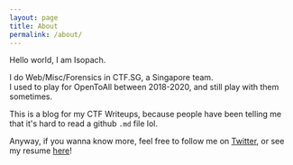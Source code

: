 ```yaml
---
layout: page
title: About
permalink: /about/
---
```


Hello world, I am Isopach.    

I do Web/Misc/Forensics in CTF.SG, a Singapore team.     
I used to play for OpenToAll between 2018-2020, and still play with them sometimes.     

This is a blog for my CTF Writeups, because people have been telling me that it's hard to read a github `.md` file lol.

Anyway, if you wanna know more, feel free to follow me on [Twitter](https://twitter.com/kohyouliang), or see my resume [here](https://resume.ylkoh.top)!

